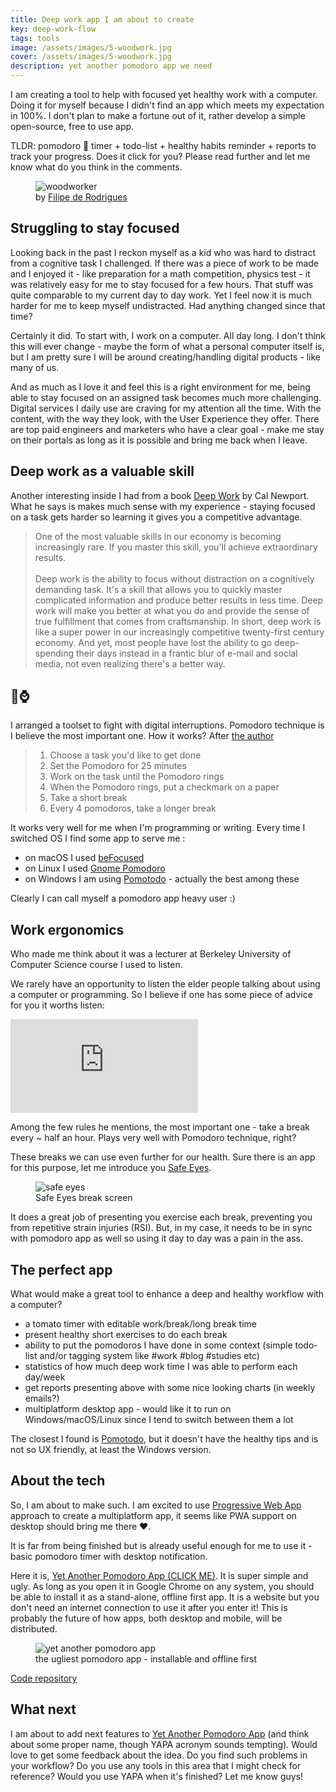 ```yaml
---
title: Deep work app I am about to create
key: deep-work-flow
tags: tools
image: /assets/images/5-woodwork.jpg
cover: /assets/images/5-woodwork.jpg
description: yet another pomodoro app we need
---
```


I am creating a tool to help with focused yet healthy work with a computer. Doing it for myself because I didn't find an app which meets my expectation in 100%. I don't plan to make a fortune out of it, rather develop a simple open-source, free to use app.

<!--more-->

TLDR: pomodoro 🍅 timer + todo-list + healthy habits reminder + reports to track your progress. Does it click for you? Please read further and let me know what do you think in the comments.

<figure>
  <img src="{{ "/assets/images/5-woodwork.jpg" | absolute_url }}" alt="woodworker">
  <figcaption>
    by <a href="https://unsplash.com/@bobrodriguez">Filipe de Rodrigues</a> 
  </figcaption>
</figure>

## Struggling to stay focused

Looking back in the past I reckon myself as a kid who was hard to distract from a cognitive task I challenged. If there was a piece of work to be made and I enjoyed it - like preparation for a math competition, physics test - it was relatively easy for me to stay focused for a few hours. That stuff was quite comparable to my current day to day work. Yet I feel now it is much harder for me to keep myself undistracted. Had anything changed since that time?

Certainly it did. To start with, I work on a computer. All day long. I don't think this will ever change - maybe the form of what a personal computer itself is, but I am pretty sure I will be around creating/handling digital products - like many of us.

And as much as I love it and feel this is a right environment for me, being able to stay focused on an assigned task becomes much more challenging. Digital services I daily use are craving for my attention all the time. With the content, with the way they look, with the User Experience they offer. There are top paid engineers and marketers who have a clear goal - make me stay on their portals as long as it is possible and bring me back when I leave.


## Deep work as a valuable skill

Another interesting inside I had from a book [Deep Work](https://www.goodreads.com/book/show/25744928-deep-work) by Cal Newport. What he says is makes much sense with my experience - staying focused on a task gets harder so learning it gives you a competitive advantage.

> One of the most valuable skills in our economy is becoming increasingly rare. If you master this skill, you'll achieve extraordinary results.<br><br>
> Deep work is the ability to focus without distraction on a cognitively demanding task. It's a skill that allows you to quickly master complicated information and produce better results in less time. Deep work will make you better at what you do and provide the sense of true fulfillment that comes from craftsmanship. In short, deep work is like a super power in our increasingly competitive twenty-first century economy. And yet, most people have lost the ability to go deep-spending their days instead in a frantic blur of e-mail and social media, not even realizing there's a better way.

## 🍅⌚

I arranged a toolset to fight with digital interruptions. Pomodoro technique is I believe the most important one. How it works? After [the author](https://francescocirillo.com/pages/pomodoro-technique)

> 1. Choose a task you'd like to get done
> 1. Set the Pomodoro for 25 minutes
> 1. Work on the task until the Pomodoro rings
> 1. When the Pomodoro rings, put a checkmark on a paper
> 1. Take a short break
> 1. Every 4 pomodoros, take a longer break

It works very well for me when I'm programming or writing. Every time I switched OS I find some app to serve me :

- on macOS I used [beFocused](https://xwavesoft.com/be-focused-pro-for-iphone-ipad-mac-os-x.html?utm_source=zapier.com&utm_medium=referral&utm_campaign=zapier)
- on Linux I used [Gnome Pomodoro](https://gnomepomodoro.org/)
- on Windows I am using [Pomotodo](https://pomotodo.com/) - actually the best among these

Clearly I can call myself a pomodoro app heavy user :)

## Work ergonomics

Who made me think about it was a lecturer at Berkeley University of Computer Science course I used to listen.

We rarely have an opportunity to listen the elder people talking about using a computer or programming. So I believe if one has some piece of advice for you it worths listen:

<div class="videoWrapper">
  <iframe src="https://www.youtube.com/embed/8aFp84teahw?start=81" frameborder="0" allow="accelerometer; autoplay; encrypted-media; gyroscope; picture-in-picture" allowfullscreen></iframe>
</div>

Among the few rules he mentions, the most important one - take a break every ~ half an hour. Plays very well with Pomodoro technique, right?

These breaks we can use even further for our health. Sure there is an app for this purpose, let me introduce you [Safe Eyes](https://slgobinath.github.io/SafeEyes/).

<figure>
  <img src="{{ "/assets/images/5-safe-eyes.png" | absolute_url }}" alt="safe eyes">
  <figcaption>
    Safe Eyes break screen  
  </figcaption>
</figure>

It does a great job of presenting you exercise each break, preventing you from repetitive strain injuries (RSI). But, in my case, it needs to be in sync with pomodoro app as well so using it day to day was a pain in the ass.

## The perfect app

What would make a great tool to enhance a deep and healthy workflow with a computer?

- a tomato timer with editable work/break/long break time
- present healthy short exercises to do each break
- ability to put the pomodoros I have done in some context (simple todo-list and/or tagging system like #work #blog #studies etc)
- statistics of how much deep work time I was able to perform each day/week
- get reports presenting above with some nice looking charts (in weekly emails?)
- multiplatform desktop app - would like it to run on Windows/macOS/Linux since I tend to switch between them a lot

The closest I found is [Pomotodo](https://pomotodo.com/), but it doesn't have the healthy tips and is not so UX friendly, at least the Windows version.

## About the tech

So, I am about to make such. I am excited to use [Progressive Web App](https://youtu.be/2KhRmFHLuhE) approach to create a multiplatform app, it seems like PWA support on desktop should bring me there ❤.

It is far from being finished but is already useful enough for me to use it - basic pomodoro timer with desktop notification.

Here it is, [Yet Another Pomodoro App (CLICK ME)](https://www.kozubek.dev/yapa-frontend/). It is super simple and ugly. As long as you open it in Google Chrome on any system, you should be able to install it as a stand-alone, offline first app. It is a website but you don't need an internet connection to use it after you enter it! This is probably the future of how apps, both desktop and mobile, will be distributed.

<figure>
  <img src="{{ "/assets/images/5-yapa.png" | absolute_url }}" alt="yet another pomodoro app">
  <figcaption>
    the ugliest pomodoro app - installable and offline first
  </figcaption>
</figure>

[Code repository](https://github.com/archiewald/yapa-frontend)

## What next

I am about to add next features to [Yet Another Pomodoro App](https://www.kozubek.dev/yapa-frontend/) (and think about some proper name, though YAPA acronym sounds tempting). Would love to get some feedback about the idea. Do you find such problems in your workflow? Do you use any tools in this area that I might check for reference? Would you use YAPA when it's finished? Let me know guys!

